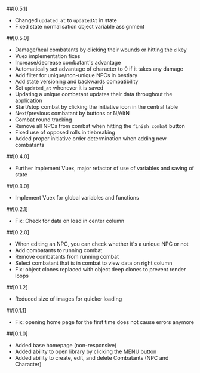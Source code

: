 ##[0.5.1]
- Changed `updated_at` to `updatedAt` in state
- Fixed state normalisation object variable assignment 

##[0.5.0]
- Damage/heal combatants by clicking their wounds or hitting the `d` key
- Vuex implementation fixes
- Increase/decrease combatant's advantage
- Automatically set advantage of character to 0 if it takes any damage
- Add filter for unique/non-unique NPCs in bestiary
- Add state versioning and backwards compatibility
- Set `updated_at` whenever it is saved
- Updating a unique combatant updates their data throughout the application
- Start/stop combat by clicking the initiative icon in the central table
- Next/previous combatant by buttons or N/AltN
- Combat round tracking
- Remove all NPCs from combat when hitting the `finish combat` button
- Fixed use of opposed rolls in tiebreaking
- Added proper initiative order determination when adding new combatants

##[0.4.0]
- Further implement Vuex, major refactor of use of variables and saving of state

##[0.3.0]
- Implement Vuex for global variables and functions

##[0.2.1]
- Fix: Check for data on load in center column

##[0.2.0]
- When editing an NPC, you can check whether it's a unique NPC or not
- Add combatants to running combat
- Remove combatants from running combat
- Select combatant that is in combat to view data on right column
- Fix: object clones replaced with object deep clones to prevent render loops

##[0.1.2]
- Reduced size of images for quicker loading

##[0.1.1]
- Fix: opening home page for the first time does not cause errors anymore

##[0.1.0]
- Added base homepage (non-responsive)
- Added ability to open library by clicking the MENU button
- Added ability to create, edit, and delete Combatants (NPC and Character)